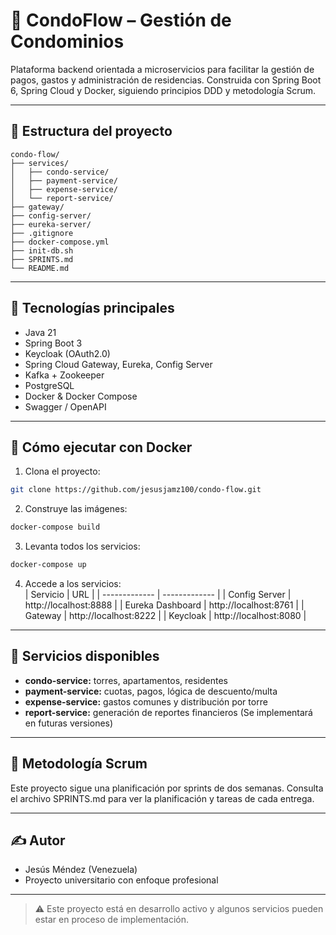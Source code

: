 # 🏢 CondoFlow – Gestión de Condominios

Plataforma backend orientada a microservicios para facilitar la gestión de pagos, gastos y administración de residencias. Construida con Spring Boot 6, Spring Cloud y Docker, siguiendo principios DDD y metodología Scrum.

---

## 📐 Estructura del proyecto
```text
condo-flow/
├── services/
│   ├── condo-service/
│   ├── payment-service/
│   ├── expense-service/
│   └── report-service/
├── gateway/
├── config-server/
├── eureka-server/
├── .gitignore
├── docker-compose.yml
├── init-db.sh
├── SPRINTS.md
└── README.md
```

---

## 🚀 Tecnologías principales
- Java 21
- Spring Boot 3
- Keycloak (OAuth2.0)
- Spring Cloud Gateway, Eureka, Config Server
- Kafka + Zookeeper
- PostgreSQL
- Docker & Docker Compose
- Swagger / OpenAPI

---

## 🔧 Cómo ejecutar con Docker
1. Clona el proyecto:
```bash
git clone https://github.com/jesusjamz100/condo-flow.git
```
2. Construye las imágenes:
```bash
docker-compose build
```
3. Levanta todos los servicios:
```bash
docker-compose up
```
4. Accede a los servicios: \
| Servicio | URL |
| ------------- | ------------- |
| Config Server | http://localhost:8888 |
| Eureka Dashboard | http://localhost:8761 |
| Gateway | http://localhost:8222 |
| Keycloak | http://localhost:8080 |

---

## 🧪 Servicios disponibles
- **condo-service:** torres, apartamentos, residentes
- **payment-service:** cuotas, pagos, lógica de descuento/multa
- **expense-service:** gastos comunes y distribución por torre
- **report-service:** generación de reportes financieros (Se implementará en futuras versiones)

---

## 📅 Metodología Scrum
Este proyecto sigue una planificación por sprints de dos semanas. Consulta el archivo SPRINTS.md para ver la planificación y tareas de cada entrega.

---

## ✍️ Autor
- Jesús Méndez (Venezuela)
- Proyecto universitario con enfoque profesional

---

> ⚠️ Este proyecto está en desarrollo activo y algunos servicios pueden estar en proceso de implementación.